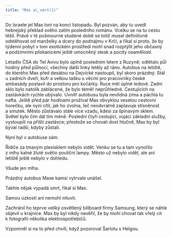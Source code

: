 ```yaml
---
title: "Max a\_smrt(1)"
---
```


Do Israele jel Max loni na konci listopadu. Byl pozván, aby tu uvedl hebrejský překlad svého zatím posledního románu. Vcelku se na tu cestu těšil. Právě v té pošmourné studené době se totiž musel definitivně odstěhovat od manželky a dcery do podnájmu v Krči, a říkal si proto, že by týdenní pobyt v tom exotickém prostředí mohl snad rozptýlit jeho občasný a podzimními plískanicemi ještě umocněný stesk a pocity osamělosti.

  

Letadlo ČSA do Tel Avivu bylo úplně posledním letem z Ruzyně; odlétalo půl hodiny před půlnocí, všechny další linky letěly až ráno. Autobus na letiště, do kterého Max před desátou na Dejvické nastoupil, byl skoro prázdný. Stál u zadních dveří, kufr a velkou tašku s věcmi pro pracovníky české ambasády postavil do prostoru pro kočárky. Ruce měl úplně ledové. Zadní sklo bylo natolik zablácené, že bylo téměř neprůhledné. Cestujících na zastávkách rychle ubývalo. Uvnitř autobusu byla nevlídná zima a páchla tu nafta. Ještě před pár hodinami prožíval Max obvyklou veselou cestovní horečku, ale nyní cítil, jak ho zvolna, leč neodvratně zaplavuje stísněnost a smutek. Město zůstávalo stále více vzadu, kdesi za špinavým sklem. Světel bylo čím dál tím méně. Poslední čtyři cestující, vojáci základní služby, vystoupili na příští zastávce; přestože se chovali dost hlučně, Max by byl býval radši, kdyby zůstali.

Nyní byl v autobuse sám.

Řidiče za tmavým plexisklem nebylo vidět. Venku se tu a tam vynořilo z mlhy kalné žluté světlo pouliční lampy. Město už nebylo vidět, ale ani letiště ještě nebylo v dohledu.

Všude jen mlha.

Prázdný autobus Maxe kamsi vytrvale unášel.

Takhle nějak vypadá smrt, říkal si Max.

Samou úzkostí ani nemohl mluvit.

Zachránil ho teprve veliký osvětlený billboard firmy Samsung, který se náhle objevil u krajnice. Max by byl nikdy nevěřil, že by mohl chovat tak vřelý cit k fotografii několika elektrospotřebičů.

Vzpomněl si na to před chvílí, když pozoroval Šarlotu s Helgou.
